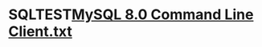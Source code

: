 # SQLTEST[MySQL 8.0 Command Line Client.txt](https://github.com/user-attachments/files/15517690/MySQL.8.0.Command.Line.Client.txt)
